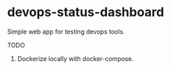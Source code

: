 # devops-status-dashboard

Simple web app for testing devops tools.

TODO
1. Dockerize locally with docker-compose.